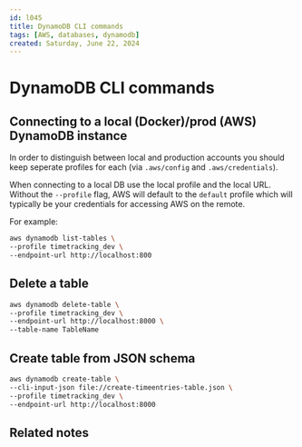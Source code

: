 ```yaml
---
id: l045
title: DynamoDB CLI commands
tags: [AWS, databases, dynamodb]
created: Saturday, June 22, 2024
---
```


# DynamoDB CLI commands

## Connecting to a local (Docker)/prod (AWS) DynamoDB instance

In order to distinguish between local and production accounts you should keep
seperate profiles for each (via `.aws/config` and `.aws/credentials`).

When connecting to a local DB use the local profile and the local URL. Without
the `--profile` flag, AWS will default to the `default` profile which will
typically be your credentials for accessing AWS on the remote.

For example:

```sh
aws dynamodb list-tables \
--profile timetracking_dev \
--endpoint-url http://localhost:800
```

## Delete a table

```sh
aws dynamodb delete-table \
--profile timetracking_dev \
--endpoint-url http://localhost:8000 \
--table-name TableName
```

## Create table from JSON schema

```sh
aws dynamodb create-table \
--cli-input-json file://create-timeentries-table.json \
--profile timetracking_dev \
--endpoint-url http://localhost:8000

```

## Related notes
